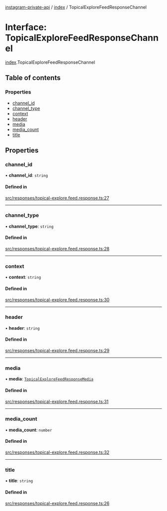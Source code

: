 [instagram-private-api](../../README.md) / [index](../../modules/index.md) / TopicalExploreFeedResponseChannel

# Interface: TopicalExploreFeedResponseChannel

[index](../../modules/index.md).TopicalExploreFeedResponseChannel

## Table of contents

### Properties

- [channel\_id](TopicalExploreFeedResponseChannel.md#channel_id)
- [channel\_type](TopicalExploreFeedResponseChannel.md#channel_type)
- [context](TopicalExploreFeedResponseChannel.md#context)
- [header](TopicalExploreFeedResponseChannel.md#header)
- [media](TopicalExploreFeedResponseChannel.md#media)
- [media\_count](TopicalExploreFeedResponseChannel.md#media_count)
- [title](TopicalExploreFeedResponseChannel.md#title)

## Properties

### channel\_id

• **channel\_id**: `string`

#### Defined in

[src/responses/topical-explore.feed.response.ts:27](https://github.com/Nerixyz/instagram-private-api/blob/0e0721c/src/responses/topical-explore.feed.response.ts#L27)

___

### channel\_type

• **channel\_type**: `string`

#### Defined in

[src/responses/topical-explore.feed.response.ts:28](https://github.com/Nerixyz/instagram-private-api/blob/0e0721c/src/responses/topical-explore.feed.response.ts#L28)

___

### context

• **context**: `string`

#### Defined in

[src/responses/topical-explore.feed.response.ts:30](https://github.com/Nerixyz/instagram-private-api/blob/0e0721c/src/responses/topical-explore.feed.response.ts#L30)

___

### header

• **header**: `string`

#### Defined in

[src/responses/topical-explore.feed.response.ts:29](https://github.com/Nerixyz/instagram-private-api/blob/0e0721c/src/responses/topical-explore.feed.response.ts#L29)

___

### media

• **media**: [`TopicalExploreFeedResponseMedia`](TopicalExploreFeedResponseMedia.md)

#### Defined in

[src/responses/topical-explore.feed.response.ts:31](https://github.com/Nerixyz/instagram-private-api/blob/0e0721c/src/responses/topical-explore.feed.response.ts#L31)

___

### media\_count

• **media\_count**: `number`

#### Defined in

[src/responses/topical-explore.feed.response.ts:32](https://github.com/Nerixyz/instagram-private-api/blob/0e0721c/src/responses/topical-explore.feed.response.ts#L32)

___

### title

• **title**: `string`

#### Defined in

[src/responses/topical-explore.feed.response.ts:26](https://github.com/Nerixyz/instagram-private-api/blob/0e0721c/src/responses/topical-explore.feed.response.ts#L26)
